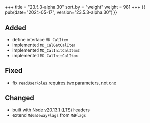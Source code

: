 +++
title = "23.5.3-alpha.30"
sort_by = "weight"
weight = 981
+++
{{ pub(date="2024-05-17", version="23.5.3-alpha.30") }}

## Added

- define interface `MD_CalItem`
- implemented `MD_CalGetCalItem`
- implemented `MD_CalInitCalItem2`
- implemented `MD_CalInitCalItem`

## Fixed

- fix [`readUserRoles` requires two parameters, not one](https://github.com/ealib/node-mdaemon-api/issues/1)

## Changed

- built with [Node v20.13.1 (LTS)](https://nodejs.org/en/blog/release/v20.13.1) headers
- extend `MdGatewayFlags` from `MdFlags`
